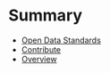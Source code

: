 # Summary

* [Open Data Standards](README.md)
* [Contribute](contribute.md)
* [Overview](overview.md)


